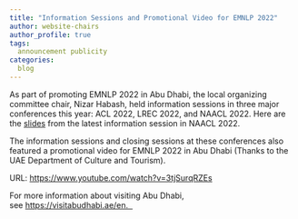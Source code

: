 ```yaml
---
title: "Information Sessions and Promotional Video for EMNLP 2022"
author: website-chairs
author_profile: true
tags:
  announcement publicity
categories:
  blog
---
```

As part of promoting EMNLP 2022 in Abu Dhabi, the local organizing committee chair, Nizar Habash, held information sessions in three major conferences this year: ACL 2022, LREC 2022, and NAACL 2022. Here are the [slides](/downloads/NAACL-EMNLP-2022-Presentation.pdf) from the latest information session in NAACL 2022.

The information sessions and closing sessions at these conferences also featured a promotional video for EMNLP 2022 in Abu Dhabi (Thanks to the UAE Department of Culture and Tourism).


URL: https://www.youtube.com/watch?v=3tjSurqRZEs
 
 
For more information about visiting Abu Dhabi, see https://visitabudhabi.ae/en.  
